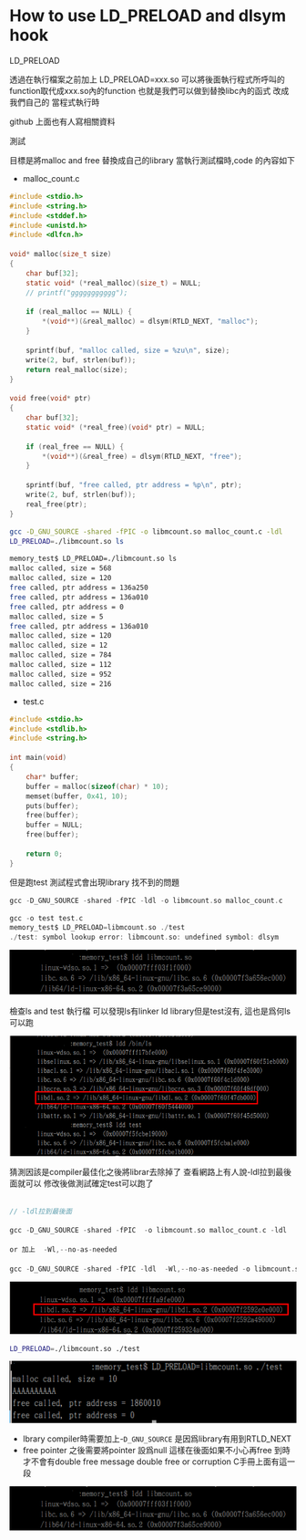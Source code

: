 # How to use LD_PRELOAD and dlsym hook




LD_PRELOAD

透過在執行檔案之前加上 LD_PRELOAD=xxx.so 可以將後面執行程式所呼叫的function取代成xxx.so內的function
也就是我們可以做到替換libc內的函式 改成我們自己的 當程式執行時

github 上面也有人寫相關資料

測試

目標是將malloc and free 替換成自己的library 當執行測試檔時,code 的內容如下

- malloc_count.c


```c
#include <stdio.h>
#include <string.h>
#include <stddef.h>
#include <unistd.h>
#include <dlfcn.h>

void* malloc(size_t size)
{
    char buf[32];
    static void* (*real_malloc)(size_t) = NULL;
    // printf("ggggggggggg");

    if (real_malloc == NULL) {
        *(void**)(&real_malloc) = dlsym(RTLD_NEXT, "malloc");
    }

    sprintf(buf, "malloc called, size = %zu\n", size);
    write(2, buf, strlen(buf));
    return real_malloc(size);
}

void free(void* ptr)
{
    char buf[32];
    static void* (*real_free)(void* ptr) = NULL;

    if (real_free == NULL) {
        *(void**)(&real_free) = dlsym(RTLD_NEXT, "free");
    }

    sprintf(buf, "free called, ptr address = %p\n", ptr);
    write(2, buf, strlen(buf));
    real_free(ptr);
}
```

```sh
gcc -D_GNU_SOURCE -shared -fPIC -o libmcount.so malloc_count.c -ldl
LD_PRELOAD=./libmcount.so ls
```

```sh
memory_test$ LD_PRELOAD=./libmcount.so ls
malloc called, size = 568
malloc called, size = 120
free called, ptr address = 136a250
free called, ptr address = 136a010
free called, ptr address = 0
malloc called, size = 5
free called, ptr address = 136a010
malloc called, size = 120
malloc called, size = 12
malloc called, size = 784
malloc called, size = 112
malloc called, size = 952
malloc called, size = 216
```


- test.c

```c
#include <stdio.h>
#include <stdlib.h>
#include <string.h>

int main(void)
{
    char* buffer;
    buffer = malloc(sizeof(char) * 10);
    memset(buffer, 0x41, 10);
    puts(buffer);
    free(buffer);
    buffer = NULL;
    free(buffer);

	return 0;
}
```

但是跑test 測試程式會出現library 找不到的問題



```c
gcc -D_GNU_SOURCE -shared -fPIC -ldl -o libmcount.so malloc_count.c 
```

```c
gcc -o test test.c
memory_test$ LD_PRELOAD=libmcount.so ./test
./test: symbol lookup error: libmcount.so: undefined symbol: dlsym
```

![](images/ldd.png)

檢查ls and test 執行檔 可以發現ls有linker ld library但是test沒有, 這也是爲何ls可以跑

![](images/ldd2.png)

猜測因該是compiler最佳化之後將librar去除掉了 查看網路上有人說-ldl拉到最後面就可以
修改後做測試確定test可以跑了


```c

// -ldl拉到最後面

gcc -D_GNU_SOURCE -shared -fPIC  -o libmcount.so malloc_count.c -ldl

or 加上  -Wl,--no-as-needed 

gcc -D_GNU_SOURCE -shared -fPIC -ldl  -Wl,--no-as-needed -o libmcount.so malloc_count.c 

```
![](images/ldd3.png)

```sh
LD_PRELOAD=./libmcount.so ./test
```

![](images/result.png)




- lbrary compiler時需要加上-`D_GNU_SOURCE` 是因爲library有用到RTLD_NEXT
- free pointer 之後需要將pointer 設爲null 這樣在後面如果不小心再free 到時才不會有double free message
double free or corruption
C手冊上面有這一段


![](images/unnamed.png)

